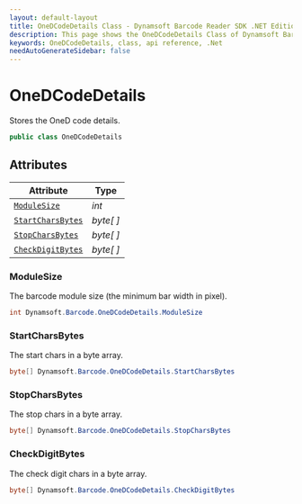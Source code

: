```yaml
---
layout: default-layout
title: OneDCodeDetails Class - Dynamsoft Barcode Reader SDK .NET Edition API Reference
description: This page shows the OneDCodeDetails Class of Dynamsoft Barcode Reader SDK .NET Edition.
keywords: OneDCodeDetails, class, api reference, .Net
needAutoGenerateSidebar: false
---
```


# OneDCodeDetails
Stores the OneD code details.

```C#
public class OneDCodeDetails
```  

## Attributes
  
| Attribute | Type |
|---------- | ---- |
| [`ModuleSize`](#modulesize) | *int* |
| [`StartCharsBytes`](#startcharsbytes) | *byte[ ]* |
| [`StopCharsBytes`](#stopcharsbytes) | *byte[ ]* |
| [`CheckDigitBytes`](#checkdigitbytes) | *byte[ ]* |


### ModuleSize
The barcode module size (the minimum bar width in pixel).

```C#
int Dynamsoft.Barcode.OneDCodeDetails.ModuleSize
```

### StartCharsBytes
The start chars in a byte array.

```C#
byte[] Dynamsoft.Barcode.OneDCodeDetails.StartCharsBytes
```

### StopCharsBytes
The stop chars in a byte array.

```C#
byte[] Dynamsoft.Barcode.OneDCodeDetails.StopCharsBytes
```

### CheckDigitBytes
The check digit chars in a byte array.

```C#
byte[] Dynamsoft.Barcode.OneDCodeDetails.CheckDigitBytes
```
